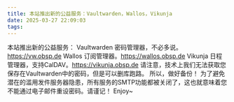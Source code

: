 ```yaml
---
title: 本站推出新的公益服务：Vaultwarden，Wallos，Vikunja
date: 2025-03-27 22:09:03
tags:
---
```

本站推出新的公益服务：
Vaultwarden 密码管理器，不必多说。https://vw.obsp.de
Wallos 订阅管理器。https://wallos.obsp.de
Vikunja 日程管理器，支持CalDAV。https://vikunja.obsp.de
请注意，技术上我们无法获取您保存在Vaultwarden中的密码，但是可以删库跑路。
所以，做好备份！
为了避免潜在的滥用发件服务器隐患，所有服务的SMTP功能都被关闭了，这也就意味着您不能通过电子邮件重设密码。请谨记！
Enjoy~